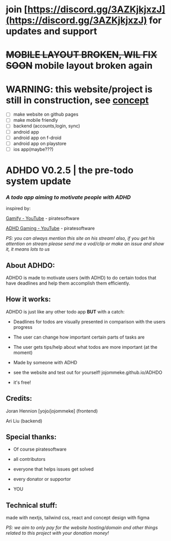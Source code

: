  # join [https://discord.gg/3AZKjkjxzJ](https://discord.gg/3AZKjkjxzJ) for updates and support

# ~~MOBILE LAYOUT BROKEN, WIL FIX SOON~~ mobile layout broken again

# WARNING: this website/project is still in construction, see [concept](https://www.figma.com/design/4oQAVbVAIkAp54aqQJOVJl/ADHDO?node-id=0-1&t=140X8T2XPBaXIYIV-1)

- [ ] make website on github pages
- [ ] make mobile friendly
- [ ] backend (accounts,login, sync)
- [ ] android app
- [ ] android app on f-droid
- [ ] android app on playstore
- [ ] ios app(maybe???)

# ADHDO V0.2.5 | the pre-todo system update

### _A todo app aiming to motivate people with ADHD_

inspired by:

[Gamify - YouTube](https://www.youtube.com/shorts/wsUQX1vErE8) - piratesoftware

[ADHD Gaming - YouTube](https://www.youtube.com/shorts/e4-I4nmNAHE) - piratesoftware

_PS: you can always mention this site on his stream!_
_also, if you get his attention on stream please send me a vod/clip or make an issue and show it, it means lots to us_

## About ADHDO:

ADHDO is made to motivate users (with ADHD) to do certain todos that have deadlines and help them accomplish them efficiently.

## How it works:

ADHDO is just like any other todo app **BUT** with a catch:

- Deadlines for todos are visually presented in comparison with the users progress

- The user can change how important certain parts of tasks are

- The user gets tips/help about what todos are more important (at the moment)

- Made by someone with ADHD

- see the website and test out for yourself! jojommeke.github.io/ADHDO

- it's free!

## Credits:

Joran Hennion [yojo/jojommeke] (frontend)

Ari Liu (backend)

## Special thanks:

- Of course piratesoftware

- all contributors

- everyone that helps issues get solved

- every donator or supportor

- YOU

## Technical stuff:

made with nextjs, tailwind css, react and concept design with figma

_PS: we aim to only pay for the website hosting/domain and other things related to this project with your donation money!_
